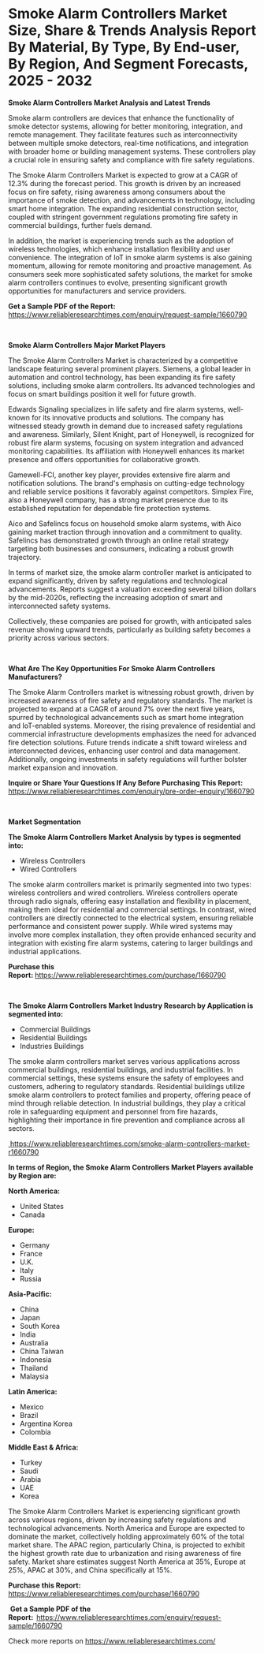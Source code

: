 <p><h1>Smoke Alarm Controllers Market Size, Share & Trends Analysis Report By Material, By Type, By End-user, By Region, And Segment Forecasts, 2025 - 2032</h1></p><p><strong>Smoke Alarm Controllers Market Analysis and Latest Trends</strong></p>
<p><p>Smoke alarm controllers are devices that enhance the functionality of smoke detector systems, allowing for better monitoring, integration, and remote management. They facilitate features such as interconnectivity between multiple smoke detectors, real-time notifications, and integration with broader home or building management systems. These controllers play a crucial role in ensuring safety and compliance with fire safety regulations.</p><p>The Smoke Alarm Controllers Market is expected to grow at a CAGR of 12.3% during the forecast period. This growth is driven by an increased focus on fire safety, rising awareness among consumers about the importance of smoke detection, and advancements in technology, including smart home integration. The expanding residential construction sector, coupled with stringent government regulations promoting fire safety in commercial buildings, further fuels demand. </p><p>In addition, the market is experiencing trends such as the adoption of wireless technologies, which enhance installation flexibility and user convenience. The integration of IoT in smoke alarm systems is also gaining momentum, allowing for remote monitoring and proactive management. As consumers seek more sophisticated safety solutions, the market for smoke alarm controllers continues to evolve, presenting significant growth opportunities for manufacturers and service providers.</p></p>
<p><strong>Get a Sample PDF of the Report:&nbsp;</strong> <a href="https://www.reliableresearchtimes.com/enquiry/request-sample/1660790?utm_campaign=2606&utm_medium=2&utm_source=Github&utm_content=ia&utm_term=29032025&utm_id=smoke-alarm-controllers">https://www.reliableresearchtimes.com/enquiry/request-sample/1660790</a></p>
<p>&nbsp;</p>
<p><strong>Smoke Alarm Controllers Major Market Players</strong></p>
<p><p>The Smoke Alarm Controllers Market is characterized by a competitive landscape featuring several prominent players. Siemens, a global leader in automation and control technology, has been expanding its fire safety solutions, including smoke alarm controllers. Its advanced technologies and focus on smart buildings position it well for future growth.</p><p>Edwards Signaling specializes in life safety and fire alarm systems, well-known for its innovative products and solutions. The company has witnessed steady growth in demand due to increased safety regulations and awareness. Similarly, Silent Knight, part of Honeywell, is recognized for robust fire alarm systems, focusing on system integration and advanced monitoring capabilities. Its affiliation with Honeywell enhances its market presence and offers opportunities for collaborative growth.</p><p>Gamewell-FCI, another key player, provides extensive fire alarm and notification solutions. The brand's emphasis on cutting-edge technology and reliable service positions it favorably against competitors. Simplex Fire, also a Honeywell company, has a strong market presence due to its established reputation for dependable fire protection systems.</p><p>Aico and Safelincs focus on household smoke alarm systems, with Aico gaining market traction through innovation and a commitment to quality. Safelincs has demonstrated growth through an online retail strategy targeting both businesses and consumers, indicating a robust growth trajectory.</p><p>In terms of market size, the smoke alarm controller market is anticipated to expand significantly, driven by safety regulations and technological advancements. Reports suggest a valuation exceeding several billion dollars by the mid-2020s, reflecting the increasing adoption of smart and interconnected safety systems.</p><p>Collectively, these companies are poised for growth, with anticipated sales revenue showing upward trends, particularly as building safety becomes a priority across various sectors.</p></p>
<p>&nbsp;</p>
<p><strong>What Are The Key Opportunities For Smoke Alarm Controllers Manufacturers?</strong></p>
<p><p>The Smoke Alarm Controllers market is witnessing robust growth, driven by increased awareness of fire safety and regulatory standards. The market is projected to expand at a CAGR of around 7% over the next five years, spurred by technological advancements such as smart home integration and IoT-enabled systems. Moreover, the rising prevalence of residential and commercial infrastructure developments emphasizes the need for advanced fire detection solutions. Future trends indicate a shift toward wireless and interconnected devices, enhancing user control and data management. Additionally, ongoing investments in safety regulations will further bolster market expansion and innovation.</p></p>
<p><strong>Inquire or Share Your Questions If Any Before Purchasing This Report:</strong> <a href="https://www.reliableresearchtimes.com/enquiry/pre-order-enquiry/1660790?utm_campaign=2606&utm_medium=2&utm_source=Github&utm_content=ia&utm_term=29032025&utm_id=smoke-alarm-controllers">https://www.reliableresearchtimes.com/enquiry/pre-order-enquiry/1660790</a></p>
<p>&nbsp;</p>
<p><strong>Market Segmentation</strong></p>
<p><strong>The Smoke Alarm Controllers Market Analysis by types is segmented into:</strong></p>
<p><ul><li>Wireless Controllers</li><li>Wired Controllers</li></ul></p>
<p><p>The smoke alarm controllers market is primarily segmented into two types: wireless controllers and wired controllers. Wireless controllers operate through radio signals, offering easy installation and flexibility in placement, making them ideal for residential and commercial settings. In contrast, wired controllers are directly connected to the electrical system, ensuring reliable performance and consistent power supply. While wired systems may involve more complex installation, they often provide enhanced security and integration with existing fire alarm systems, catering to larger buildings and industrial applications.</p></p>
<p><strong>Purchase this Report:&nbsp;</strong><a href="https://www.reliableresearchtimes.com/purchase/1660790?utm_campaign=2606&utm_medium=2&utm_source=Github&utm_content=ia&utm_term=29032025&utm_id=smoke-alarm-controllers">https://www.reliableresearchtimes.com/purchase/1660790</a></p>
<p>&nbsp;</p>
<p><strong>The Smoke Alarm Controllers Market Industry Research by Application is segmented into:</strong></p>
<p><ul><li>Commercial Buildings</li><li>Residential Buildings</li><li>Industries Buildings</li></ul></p>
<p><p>The smoke alarm controllers market serves various applications across commercial buildings, residential buildings, and industrial facilities. In commercial settings, these systems ensure the safety of employees and customers, adhering to regulatory standards. Residential buildings utilize smoke alarm controllers to protect families and property, offering peace of mind through reliable detection. In industrial buildings, they play a critical role in safeguarding equipment and personnel from fire hazards, highlighting their importance in fire prevention and compliance across all sectors.</p></p>
<p><a href="https://www.reliableresearchtimes.com/smoke-alarm-controllers-market-r1660790?utm_campaign=2606&utm_medium=2&utm_source=Github&utm_content=ia&utm_term=29032025&utm_id=smoke-alarm-controllers">&nbsp;https://www.reliableresearchtimes.com/smoke-alarm-controllers-market-r1660790</a></p>
<p><strong>In terms of Region, the Smoke Alarm Controllers Market Players available by Region are:</strong></p>
<p>
    <p> <strong> North America: </strong>
        <ul>
            <li>United States</li>
            <li>Canada</li>
        </ul>
        </p> 
    <p> <strong> Europe: </strong>
        <ul>
            <li>Germany</li>
            <li>France</li>
            <li>U.K.</li>
            <li>Italy</li>
            <li>Russia</li>
        </ul>
        </p> 
    <p> <strong> Asia-Pacific: </strong>
        <ul>
            <li>China</li>
            <li>Japan</li>
            <li>South Korea</li>
            <li>India</li>
            <li>Australia</li>
            <li>China Taiwan</li>
            <li>Indonesia</li>
            <li>Thailand</li>
            <li>Malaysia</li>
        </ul>
        </p> 
    <p> <strong> Latin America: </strong>
        <ul>
            <li>Mexico</li>
            <li>Brazil</li>
            <li>Argentina Korea</li>
            <li>Colombia</li>
        </ul>
        </p> 
    <p> <strong> Middle East & Africa: </strong>
        <ul>
            <li>Turkey</li>
            <li>Saudi</li>
            <li>Arabia</li>
            <li>UAE</li>
            <li>Korea</li>
        </ul>
    </p>
    </p>
<p><p>The Smoke Alarm Controllers Market is experiencing significant growth across various regions, driven by increasing safety regulations and technological advancements. North America and Europe are expected to dominate the market, collectively holding approximately 60% of the total market share. The APAC region, particularly China, is projected to exhibit the highest growth rate due to urbanization and rising awareness of fire safety. Market share estimates suggest North America at 35%, Europe at 25%, APAC at 30%, and China specifically at 15%.</p></p>
<p><strong>Purchase this Report: </strong><a href="https://www.reliableresearchtimes.com/purchase/1660790?utm_campaign=2606&utm_medium=2&utm_source=Github&utm_content=ia&utm_term=29032025&utm_id=smoke-alarm-controllers">https://www.reliableresearchtimes.com/purchase/1660790</a></p>
<p>&nbsp;<strong>Get a Sample PDF of the Report:&nbsp;&nbsp;</strong><a href="https://www.reliableresearchtimes.com/enquiry/request-sample/1660790?utm_campaign=2606&utm_medium=2&utm_source=Github&utm_content=ia&utm_term=29032025&utm_id=smoke-alarm-controllers">https://www.reliableresearchtimes.com/enquiry/request-sample/1660790</a></p>
<p><strong></strong></p>
<p>Check more reports on <a href="https://www.reliableresearchtimes.com/?utm_campaign=2606&utm_medium=2&utm_source=Github&utm_content=ia&utm_term=29032025&utm_id=smoke-alarm-controllers">https://www.reliableresearchtimes.com/</a></p>
